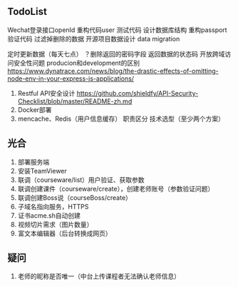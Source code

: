 ## TodoList
Wechat登录接口openId
重构代码user
测试代码
设计数据库结构
重构passport验证代码
过滤掉删除的数据
开源项目数据设计
data migration

定时更新数据（每天七点）
？删除返回的密码字段
返回数据的状态码
开放跨域访问安全性问题
producion和development的区别
https://www.dynatrace.com/news/blog/the-drastic-effects-of-omitting-node-env-in-your-express-js-applications/


1. Restful API安全设计 https://github.com/shieldfy/API-Security-Checklist/blob/master/README-zh.md
2. Docker部署
3. mencache、Redis（用户信息缓存）
职责区分
技术选型（至少两个方案）


## 光合
1. 部署服务端
2. 安装TeamViewer
3. 联调（courseware/list）用户验证、获取参数
4. 联调创建课件（courseware/create），创建老师账号（参数验证问题）
5. 联调创建Boss说（courseBoss/create）
6. 子域名指向服务，HTTPS
7. 证书acme.sh自动创建
8. 视频切片需求（图片数量）
9. 富文本编辑器（后台转换成网页）


## 疑问
1. 老师的昵称是否唯一（中台上传课程者无法确认老师信息）